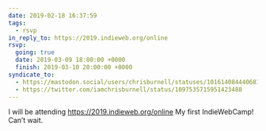 ```yaml
---
date: 2019-02-18 16:37:59
tags:
  - rsvp
in_reply_to: https://2019.indieweb.org/online
rsvp:
  going: true
  date: 2019-03-09 18:00:00 +0000
  finish: 2019-03-10 20:00:00 +0000
syndicate_to:
  - https://mastodon.social/users/chrisburnell/statuses/101614084440681519
  - https://twitter.com/iamchrisburnell/status/1097535715951423488
---
```


I will be attending <a href="https://2019.indieweb.org/online" rel="external">https://2019.indieweb.org/online</a> My first IndieWebCamp! Can’t wait.
